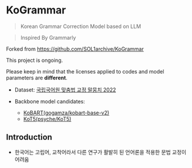 # KoGrammar

> Korean Grammar Correction Model based on LLM

> Inspired By Grammarly

Forked from
https://github.com/SOL1archive/KoGrammar

This project is ongoing.

Please keep in mind that the licenses applied to codes and model parameters are **different**.

- Dataset: [국립국어원 맞춤법 교정 말뭉치 2022](https://rlkujwkk7.toastcdn.net/93/NIKL_EC_2022_v1.0.pdf)

- Backbone model candidates: 
    - [KoBART(gogamza/kobart-base-v2)](https://huggingface.co/gogamza/kobart-base-v2)
    - [KoT5(psyche/KoT5)](https://huggingface.co/psyche/KoT5)
    
## Introduction
- 한국어는 고립어, 교착어라서 다른 연구가 활발히 된 언어론을 적용한 문법 교정이 어려움

